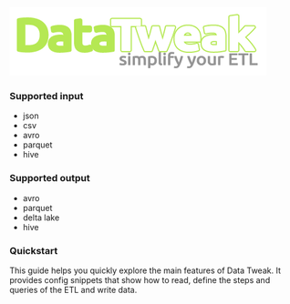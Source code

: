 ![DataTweak](datatweak.png)
### Supported input
- json
- csv
- avro
- parquet
- hive

### Supported output
- avro
- parquet
- delta lake 
- hive

### Quickstart
This guide helps you quickly explore the main features of Data Tweak. 
It provides config snippets that show how to read, define the steps and queries of the ETL and write data.
